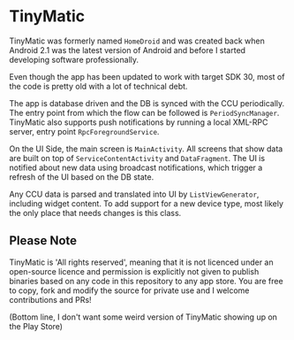 # TinyMatic

TinyMatic was formerly named `HomeDroid` and was created back when Android 2.1 was the latest version of Android and before I started developing software professionally.

Even though the app has been updated to work with target SDK 30, most of the code is pretty old with a lot of technical debt.

The app is database driven and the DB is synced with the CCU periodically. The entry point from which the flow can be followed is `PeriodSyncManager`.
TinyMatic also supports push notifications by running a local XML-RPC server, entry point `RpcForegroundService`.

On the UI Side, the main screen is `MainActivity`.
All screens that show data are built on top of `ServiceContentActivity` and `DataFragment`.
The UI is notified about new data using broadcast notifications, which trigger a refresh of the UI based on the DB state.

Any CCU data is parsed and translated into UI by `ListViewGenerator`, including widget content.
To add support for a new device type, most likely the only place that needs changes is this class.

## Please Note

TinyMatic is 'All rights reserved', meaning that it is not licenced under an open-source licence and permission is explicitly not given to publish binaries based on any code in this repository to any app store. You are free to copy, fork and modify the source for private use and I welcome contributions and PRs!

(Bottom line, I don't want some weird version of TinyMatic showing up on the Play Store)
